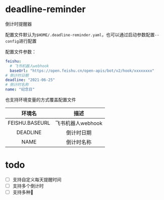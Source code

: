 # deadline-reminder
倒计时提醒器

配置文件默认为`$HOME/.deadline-reminder.yaml`，也可以通过启动参数配置`--config`进行配置

配置文件参数：
```yaml
feishu:
  # 飞书机器人webhook
  baseUrl: "https://open.feishu.cn/open-apis/bot/v2/hook/xxxxxxxx"
# 倒计时日期
deadline: "2021-06-25"
# 倒计时名称
name: "纪念日"  
```

也支持环境变量的方式覆盖配置文件

|      环境名       | 描述  |
|:--------------:|:---:|
| FEISHU.BASEURL |  飞书机器人webhook   |
|    DEADLINE    |  倒计时日期   |
|      NAME      |  倒计时名称   |


# todo
- [ ] 支持自定义每天提醒时间
- [ ] 支持多个倒计时
- [ ] 支持多种🤖